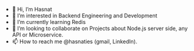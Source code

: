 - 👋 Hi, I’m Hasnat
- 👀 I’m interested in Backend Engineering and Development
- 🌱 I’m currently learning Redis
- 💞️ I’m looking to collaborate on Projects about Node.js server side, any API or Microservice.
- 📫 How to reach me @hasnaties (gmail, LinkedIn).

